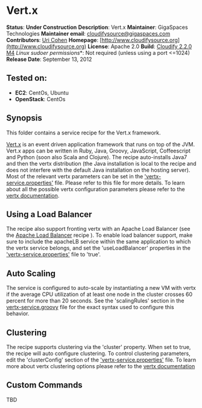 # Vert.x

**Status**: **Under Construction**
**Description**:  Vert.x
**Maintainer**: GigaSpaces Technologies
**Maintainer email**: cloudifysource@gigaspaces.com
**Contributors**:  [Uri Cohen](https://github.com/uric)
**Homepage**: [http://www.cloudifysource.org](http://www.cloudifysource.org)
**License**: Apache 2.0
**Build**: [Cloudify 2.2.0 M4](http://repository.cloudifysource.org/org/cloudifysource/2.2.0/gigaspaces-cloudify-2.2.0-m2-b2491.zip)
**Linux* sudoer permissions**:	Not required (unless using a port <=1024)
**Release Date**: September 13, 2012


Tested on:
--------
* <strong>EC2</strong>: CentOs, Ubuntu
* <strong>OpenStack</strong>: CentOs 

Synopsis
--------

This folder contains a service recipe for the Vert.x framework.

[Vert.x](https://vertx.io) is an event driven application framework that runs on top of the JVM. Vert.x apps can be written in Ruby, Java, Groovy, JavaScript, Coffeescript and Python (soon also Scala and Clojure). The recipe auto-installs Java7 and then the vertx distribution (the Java installation is local to the recipe and does not interfere with the default Java installation on the hosting server). Most of the relevant vertx parameters can be set in the ['vertx-service.properties'](vertx-service.properties) file. Please refer to this file for more details.
To learn about all the possible vertx configuration parameters please refer to the [vertx documentation](http://vertx.io/manual.html#interacting-with-vertx).

Using a Load Balancer
---------------------
The recipe also support fronting vertx with an Apache Load Balancer (see the [Apache Load Balancer](../apacheLB) recipe ).
To enable load balancer support, make sure to include the apacheLB service within the same application to which the vertx service belongs, and set the 'useLoadBalancer' properties in the ['vertx-service.properties'](vertx-service.properties) file to 'true'.

Auto Scaling
------------
The service is configured to auto-scale by instantiating a new VM with vertx if the average CPU utilization of at least one node in the cluster crosses 60 percent for more than 20 seconds.
See the 'scalingRules' section in the [vertx-service.groovy](vertx-service.groovy) file for the exact syntax used to configure this behavior.

Clustering
----------
The recipe supports clustering via the 'cluster' property. When set to true, the recipe will auto configure clustering. To control clustering parameters, edit the 'clusterConfig' section of the ['vertx-service.properties'](vertx-service.properties) file. To learn more about vertx clustering options please refer to the [vertx documentation](http://vertx.io/manual.html#configuring-clustering)


Custom Commands
---------------
TBD

	